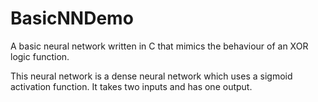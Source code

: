 # BasicNNDemo
A basic neural network written in C that mimics the behaviour of an XOR logic function.

This neural network is a dense neural network which uses a sigmoid activation function. It takes two inputs and has one output.
